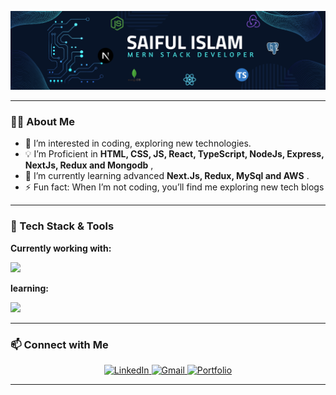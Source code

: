 <p align="center">
  <img src="/assets/Saiful-islam-cover.png" alt="Saiful Islam - Full Stack Developer" />
</p>


---

### 🧑‍💻 About Me

- 👀 I’m interested in coding, exploring new technologies.
- 💡 I’m Proficient in **HTML, CSS, JS, React, TypeScript, NodeJs, Express, NextJs, Redux and Mongodb** ,
- 🌱 I’m currently learning advanced **Next.Js, Redux, MySql and AWS** .
- ⚡ Fun fact: When I’m not coding, you’ll find me exploring new tech blogs

---

### 🚀 Tech Stack & Tools

**Currently working with:**

<p align="left">
  <img src="https://skillicons.dev/icons?i=html,css,tailwind,js,ts,react,nextjs,nodejs,express,redux,mongodb,git,github,vscode,figma" />
</p>

**learning:**

<p align="left">
  <img src="https://skillicons.dev/icons?i=nextjs,aws,mysql,docker,postgresql,prisma" />
</p>

---

### 📫 Connect with Me

<p align="center">
  <a href="https://www.linkedin.com/in/saiful-islam-s106915/" target="_blank">
    <img src="https://img.shields.io/badge/LinkedIn-blue?style=for-the-badge&logo=linkedin" alt="LinkedIn"/>
  </a>
  <a href="saifulislam106915@gmail.com">
    <img src="https://img.shields.io/badge/Gmail-red?style=for-the-badge&logo=gmail" alt="Gmail"/>
  </a>
  <a href="[https://saiful.dev](https://my-portfolio-sandy-eight-90.vercel.app/)" target="_blank">
    <img src="https://img.shields.io/badge/Portfolio-black?style=for-the-badge&logo=web" alt="Portfolio"/>
  </a>
</p>

---
